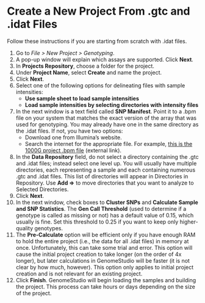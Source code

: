 # Create a New Project From .gtc and .idat Files

Follow these instructions if you are starting from scratch with .idat files. 

1. Go to *File > New Project > Genotyping*.
2. A pop-up window will explain which assays are supported. Click **Next**.
3. In **Projects Repository**, choose a folder for the project.
4. Under **Project Name**, select **Create** and name the project.
5. Click **Next**.
6. Select one of the following options for delineating files with sample intensities:
    * **Use sample sheet to load sample intensities**
    * **Load sample intensities by selecting directories with intensity files**
7. In the next window is a text field called **SNP Manifest**. Point it to a .bpm file on your system that matches the exact version of the array that was used for genotyping. You may already have one in the same directory as the .idat files. If not, you have two options:
    * Download one from Illumina’s website.
    * Search the internet for the appropriate file. For example, [this is the 1000G project .bpm file](ftp://ftp.1000genomes.ebi.ac.uk/vol1/ftp/release/20130502/supporting/hd_genotype_chip/broad_intensities/) (external link).
8. In the **Data Repository** field, do not select a directory containing the .gtc and .idat files; instead select one level up. You will usually have multiple directories, each representing a sample and each containing numerous .gtc and .idat files. This list of directories will appear in Directories in Repository. Use **Add =>** to move directories that you want to analyze to Selected Directories.
9. Click **Next**.
10. In the next window, check boxes to **Cluster SNPs** and **Calculate Sample and SNP Statistics**.
The **Gen Call Threshold** (used to determine if a genotype is called as missing or not) has a default value of 0.15, which usually is fine. Set this threshold to 0.25 if you want to keep only higher-quality genotypes.
11. The **Pre-Calculate** option will be efficient only if you have enough RAM to hold the entire project (i.e., the data for all .idat files) in memory at once. Unfortunately, this can take some trial and error. This option will cause the initial project creation to take longer (on the order of 4x longer), but later calculations in GenomeStudio will be faster (it is not clear by how much, however). This option only applies to initial project creation and is not relevant for an existing project.
12. Click **Finish**. GenomeStudio will begin loading the samples and building the project. This process can take hours or days depending on the size of the project.
